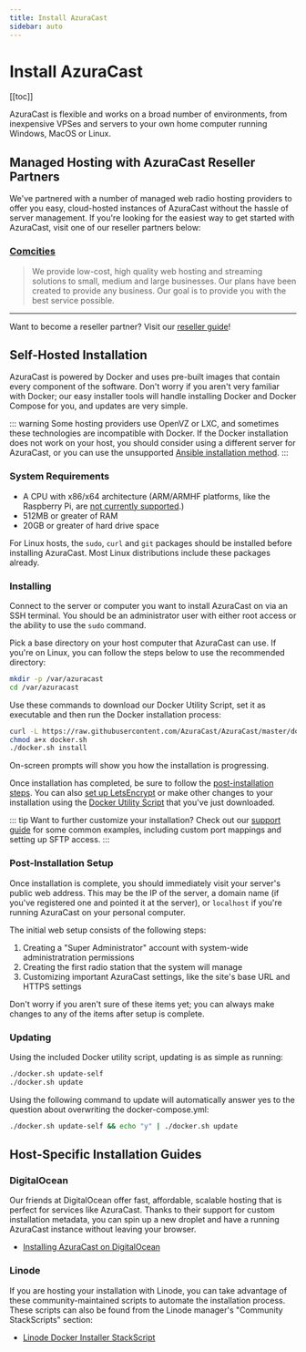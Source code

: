 ```yaml
---
title: Install AzuraCast
sidebar: auto
---
```


# Install AzuraCast

[[toc]]

AzuraCast is flexible and works on a broad number of environments, from inexpensive VPSes and servers to your own home computer running Windows, MacOS or Linux.

## Managed Hosting with AzuraCast Reseller Partners

We've partnered with a number of managed web radio hosting providers to offer you easy, cloud-hosted instances of AzuraCast without the hassle of server management. If you're looking for the easiest way to get started with AzuraCast, visit one of our reseller partners below:

### [Comcities](https://www.comcities.com)

> We provide low-cost, high quality web hosting and streaming solutions to small, medium and large businesses. Our plans have been created to provide any business. Our goal is to provide you with the best service possible.

---

Want to become a reseller partner? Visit our [reseller guide](/about/resellers.html)!

## Self-Hosted Installation

AzuraCast is powered by Docker and uses pre-built images that contain every component of the software. Don't worry if you aren't very familiar with Docker; our easy installer tools will handle installing Docker and Docker Compose for you, and updates are very simple.

::: warning
Some hosting providers use OpenVZ or LXC, and sometimes these technologies are incompatible with Docker. If the Docker installation does not work on your host, you should consider using a different server for AzuraCast, or you can use the unsupported [Ansible installation method](./install_ansible.html).
:::

### System Requirements

- A CPU with x86/x64 architecture (ARM/ARMHF platforms, like the Raspberry Pi, are [not currently supported](https://github.com/AzuraCast/AzuraCast/issues/332).)
- 512MB or greater of RAM
- 20GB or greater of hard drive space

For Linux hosts, the `sudo`, `curl` and `git` packages should be installed before installing AzuraCast. Most Linux distributions include these packages already.

### Installing

Connect to the server or computer you want to install AzuraCast on via an SSH terminal. You should be an administrator user with either root access or the ability to use the `sudo` command.

Pick a base directory on your host computer that AzuraCast can use. If you're on Linux, you can follow the steps below to use the recommended directory:

```bash
mkdir -p /var/azuracast
cd /var/azuracast
```

Use these commands to download our Docker Utility Script, set it as executable and then run the Docker installation process:

```bash
curl -L https://raw.githubusercontent.com/AzuraCast/AzuraCast/master/docker.sh > docker.sh
chmod a+x docker.sh
./docker.sh install
```

On-screen prompts will show you how the installation is progressing.

Once installation has completed, be sure to follow the [post-installation steps](#post-installation-setup). You can also [set up LetsEncrypt](/docker_sh.html#set-up-letsencrypt) or make other changes to your installation using the [Docker Utility Script](/docker_sh.html) that you've just downloaded.

::: tip
Want to further customize your installation? Check out our [support guide](/help/faq_docker.html) for some common examples, including custom port mappings and setting up SFTP access.
:::

### Post-Installation Setup

Once installation is complete, you should immediately visit your server's public web address. This may be the IP of the server, a domain name (if you've registered one and pointed it at the server), or `localhost` if you're running AzuraCast on your personal computer.

The initial web setup consists of the following steps:
1. Creating a "Super Administrator" account with system-wide administratration permissions
2. Creating the first radio station that the system will manage
3. Customizing important AzuraCast settings, like the site's base URL and HTTPS settings

Don't worry if you aren't sure of these items yet; you can always make changes to any of the items after setup is complete.

### Updating

Using the included Docker utility script, updating is as simple as running:

```bash
./docker.sh update-self
./docker.sh update
```

Using the following command to update will automatically answer yes to the question about overwriting the docker-compose.yml:

```bash
./docker.sh update-self && echo "y" | ./docker.sh update
```

## Host-Specific Installation Guides

### DigitalOcean

Our friends at DigitalOcean offer fast, affordable, scalable hosting that is perfect for services like AzuraCast. Thanks to their support for custom installation metadata, you can spin up a new droplet and have a running AzuraCast instance without leaving your browser.

- [Installing AzuraCast on DigitalOcean](./install_do.html)

### Linode

If you are hosting your installation with Linode, you can take advantage of these community-maintained scripts to automate the installation process. These scripts can also be found from the Linode manager's "Community StackScripts" section:

- [Linode Docker Installer StackScript](https://www.linode.com/stackscripts/view/352549)
